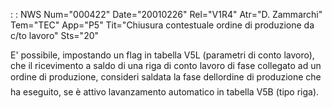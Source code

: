  :  : NWS Num="000422" Date="20010226" Rel="V1R4" Atr="D. Zammarchi" Tem="TEC" App="P5" Tit="Chiusura contestuale ordine di produzione da c/to lavoro" Sts="20"

E' possibile, impostando un flag in tabella V5L (parametri di conto lavoro), che il ricevimento a saldo di una riga di conto lavoro di fase collegato ad un ordine di produzione, consideri saldata la fase dellordine di produzione che ha eseguito, se è attivo lavanzamento automatico in tabella
V5B (tipo riga).


